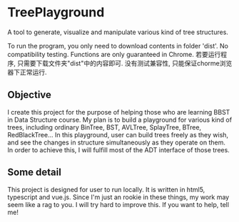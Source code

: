 # TreePlayground
A tool to generate, visualize and manipulate various kind of tree structures.

To run the program, you only need to download contents in folder 'dist'.
No compatibility testing. Functions are only guaranteed in Chrome.
若要运行程序, 只需要下载文件夹"dist"中的内容即可.
没有测试兼容性, 只能保证chorme浏览器下正常运行.


## Objective
I create this project for the purpose of helping those who are learning BBST in Data Structure course.
My plan is to build a playground for various kind of trees, including ordinary BinTree, BST, AVLTree, SplayTree, BTree, RedBlackTree...
In this playground, user can build trees freely as they wish, and see the changes in structure simultaneously as they operate on them.
In order to achieve this, I will fulfill most of the ADT interface of those trees.

## Some detail
This project is designed for user to run locally. It is written in html5, typescript and vue.js.
Since I'm just an rookie in these things, my work may seem like a rag to you. I will try hard to improve this.
If you want to help, tell me!
